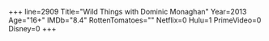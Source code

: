 +++
line=2909
Title="Wild Things with Dominic Monaghan"
Year=2013
Age="16+"
IMDb="8.4"
RottenTomatoes=""
Netflix=0
Hulu=1
PrimeVideo=0
Disney=0
+++

